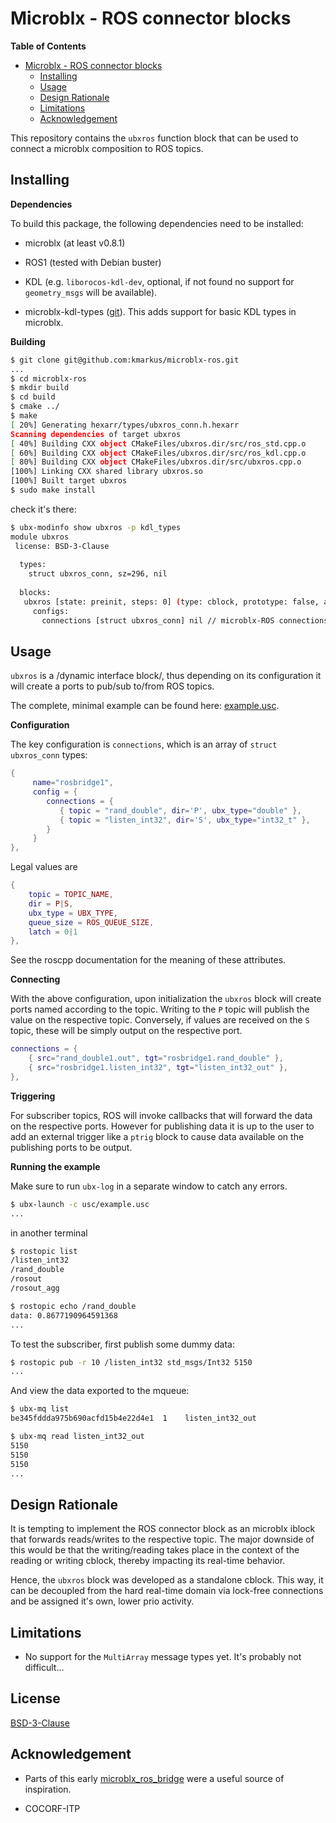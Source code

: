 # Microblx - ROS connector blocks

<!-- markdown-toc start - Don't edit this section. Run M-x markdown-toc-refresh-toc -->
**Table of Contents**

- [Microblx - ROS connector blocks](#microblx---ros-connector-blocks)
    - [Installing](#installing)
    - [Usage](#usage)
    - [Design Rationale](#design-rationale)
    - [Limitations](#limitations)
    - [Acknowledgement](#acknowledgement)

<!-- markdown-toc end -->


This repository contains the `ubxros` function block that can be used
to connect a microblx composition to ROS topics.

## Installing

**Dependencies**

To build this package, the following dependencies need to be
installed:

- microblx (at least v0.8.1)

- ROS1 (tested with Debian buster)

- KDL (e.g. `liborocos-kdl-dev`, optional, if not found no support for
  `geometry_msgs` will be available).

- microblx-kdl-types
  ([git](https://github.com/kmarkus/microblx-kdl-types)). This adds
  support for basic KDL types in microblx.

**Building**

```sh
$ git clone git@github.com:kmarkus/microblx-ros.git
...
$ cd microblx-ros
$ mkdir build
$ cd build
$ cmake ../
$ make 
[ 20%] Generating hexarr/types/ubxros_conn.h.hexarr
Scanning dependencies of target ubxros
[ 40%] Building CXX object CMakeFiles/ubxros.dir/src/ros_std.cpp.o
[ 60%] Building CXX object CMakeFiles/ubxros.dir/src/ros_kdl.cpp.o
[ 80%] Building CXX object CMakeFiles/ubxros.dir/src/ubxros.cpp.o
[100%] Linking CXX shared library ubxros.so
[100%] Built target ubxros
$ sudo make install
```

check it's there:

```sh
$ ubx-modinfo show ubxros -p kdl_types
module ubxros
 license: BSD-3-Clause
 
  types:
    struct ubxros_conn, sz=296, nil
	
  blocks:
   ubxros [state: preinit, steps: 0] (type: cblock, prototype: false, attrs: )
     configs:
       connections [struct ubxros_conn] nil // microblx-ROS connections
```

## Usage

`ubxros` is a /dynamic interface block/, thus depending on its
configuration it will create a ports to pub/sub to/from ROS topics.

The complete, minimal example can be found here:
[example.usc](./usc/example.usc).

**Configuration**

The key configuration is `connections`, which is an array of `struct
ubxros_conn` types:

```lua
{
	 name="rosbridge1",
	 config = {
	    connections = {
	       { topic = "rand_double", dir='P', ubx_type="double" },
	       { topic = "listen_int32", dir='S', ubx_type="int32_t" },
	    }
	 }
},

```

Legal values are

```Lua
{ 
	topic = TOPIC_NAME,
	dir = P|S, 
	ubx_type = UBX_TYPE,
	queue_size = ROS_QUEUE_SIZE,
	latch = 0|1
},
```

See the roscpp documentation for the meaning of these attributes.

**Connecting**

With the above configuration, upon initialization the `ubxros` block
will create ports named according to the topic. Writing to the `P`
topic will publish the value on the respective topic. Conversely, if
values are received on the `S` topic, these will be simply output on
the respective port.

```Lua
connections = {
    { src="rand_double1.out", tgt="rosbridge1.rand_double" },
	{ src="rosbridge1.listen_int32", tgt="listen_int32_out" },
},
```

**Triggering**

For subscriber topics, ROS will invoke callbacks that will forward the
data on the respective ports. However for publishing data it is up to
the user to add an external trigger like a `ptrig` block to cause data
available on the publishing ports to be output.

**Running the example**

Make sure to run `ubx-log` in a separate window to catch any errors.

```sh
$ ubx-launch -c usc/example.usc
...

```

in another terminal

```sh
$ rostopic list
/listen_int32
/rand_double
/rosout
/rosout_agg

$ rostopic echo /rand_double 
data: 0.8677190964591368
...
```

To test the subscriber, first publish some dummy data:

```sh
$ rostopic pub -r 10 /listen_int32 std_msgs/Int32 5150
...
```

And view the data exported to the mqueue:

```sh
$ ubx-mq list
be345fddda975b690acfd15b4e22d4e1  1    listen_int32_out

$ ubx-mq read listen_int32_out
5150
5150
5150
...
```

## Design Rationale

It is tempting to implement the ROS connector block as an microblx
iblock that forwards reads/writes to the respective topic. The major
downside of this would be that the writing/reading takes place in the
context of the reading or writing cblock, thereby impacting its
real-time behavior.

Hence, the `ubxros` block was developed as a standalone cblock. This
way, it can be decoupled from the hard real-time domain via lock-free
connections and be assigned it's own, lower prio activity.

## Limitations

- No support for the `MultiArray` message types yet. It's probably not
  difficult...

## License

[BSD-3-Clause](./LICENSE)

## Acknowledgement

- Parts of this early
  [microblx_ros_bridge](https://bitbucket.org/haianos/microblx_ros_bridge/src)
  were a useful source of inspiration.
  
- COCORF-ITP

